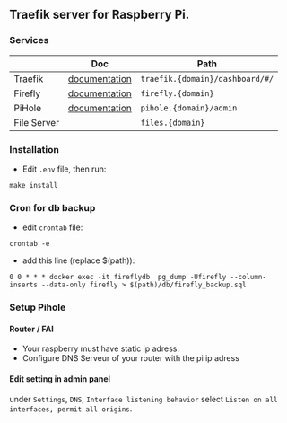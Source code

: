 ## Traefik server for Raspberry Pi.

### Services

|             | Doc                                                                 | Path
|-------------|---------------------------------------------------------------------|-------------------
| Traefik     | [documentation](https://docs.traefik.io/getting-started/concepts/)  | `traefik.{domain}/dashboard/#/`
| Firefly     | [documentation](https://docs.firefly-iii.org/)                      | `firefly.{domain}`
| PiHole      | [documentation](https://docs.pi-hole.net/)                          | `pihole.{domain}/admin`
| File Server |                                                                     | `files.{domain}`

### Installation

* Edit `.env` file, then run:

```
make install
```

### Cron for db backup

- edit `crontab` file:
```
crontab -e
```

- add this line (replace $(path)):
```
0 0 * * * docker exec -it fireflydb  pg_dump -Ufirefly --column-inserts --data-only firefly > $(path)/db/firefly_backup.sql
```

### Setup Pihole

#### Router / FAI

- Your raspberry must have static ip adress.
- Configure DNS Serveur of your router with the pi ip adress


#### Edit setting in admin panel

under `Settings`, `DNS`, `Interface listening behavior` select `Listen on all interfaces, permit all origins`.